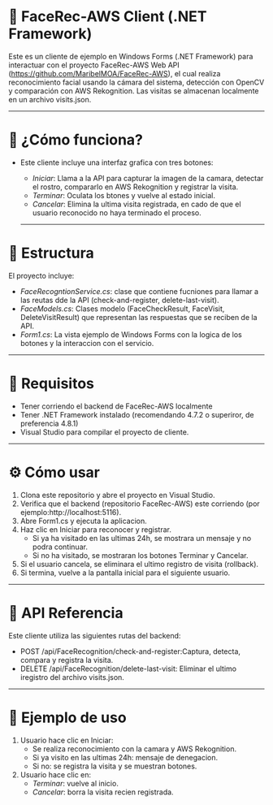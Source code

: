 # 🎥 FaceRec-AWS Client (.NET Framework)
Este es un cliente de ejemplo en Windows Forms (.NET Framework) para interactuar con el proyecto FaceRec-AWS Web API (https://github.com/MaribelMOA/FaceRec-AWS), el cual realiza reconocimiento facial usando la cámara del sistema, detección con OpenCV y comparación con AWS Rekognition. Las visitas se almacenan localmente en un archivo visits.json.

---
# 🧠 ¿Cómo funciona?
- Este cliente incluye una interfaz grafica con tres botones:
    - *Iniciar*: Llama a la API para capturar la imagen de la camara, detectar el rostro, compararlo en AWS Rekognition y registrar la visita.
    - *Terminar*: Oculata los btones y vuelve al estado inicial.
    - *Cancelar*: Elimina la ultima visita registrada, en cado de que el usuario reconocido no haya terminado el proceso.
 
  ---
# 🧩 Estructura
El proyecto incluye:
  - *FaceRecogntionService.cs*: clase que contiene fucniones para llamar a las reutas dde la API (check-and-register, delete-last-visit).
  - *FaceModels.cs*: Clases modelo (FaceCheckResult, FaceVisit, DeleteVisitResult) que representan las respuestas que se reciben de la API.
  - *Form1.cs*: La vista ejemplo de Windows Forms con la logica de los botones y la interaccion con el servicio.

  ---
  
# 🚀 Requisitos
- Tener corriendo el backend de FaceRec-AWS localmente
- Tener .NET Framework instalado (recomendando 4.7.2 o superiror, de preferencia 4.8.1)
- Visual Studio para compilar el proyecto de cliente.

-----
# ⚙️ Cómo usar

1. Clona este repositorio y abre el proyecto en Visual Studio.
2. Verifica que el backend (repositorio FaceRec-AWS) este corriendo (por ejemplo:http://localhost:5116).
3. Abre Form1.cs y ejecuta la aplicacion.
4. Haz clic en Iniciar para reconocer y registrar.
     - Si ya ha visitado en las ultimas 24h, se mostrara un mensaje y no podra continuar.
     - Si no ha visitado, se mostraran los botones Terminar y Cancelar.
5. Si el usuario cancela, se eliminara el ultimo registro de visita (rollback).
6. Si termina, vuelve a la pantalla inicial para el siguiente usuario.

---
# 🔗 API Referencia
Este cliente utiliza las siguientes rutas del backend:
- POST /api/FaceRecognition/check-and-register:Captura, detecta, compara y registra la visita.
- DELETE /api/FaceRecognition/delete-last-visit: Eliminar el ultimo iregistro del archivo visits.json.
---
# 📸 Ejemplo de uso
1. Usuario hace clic en Iniciar:
   - Se realiza reconocimiento con la camara y AWS Rekognition.
   - Si ya visito en las ultimas 24h: mensaje de denegacion.
   - Si no: se registra la visita y se muestran botones.
3. Usuario hace clic en:
     - *Terminar*: vuelve al inicio.
     - *Cancelar*: borra la visita recien registrada.

  
  
